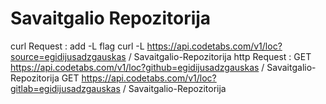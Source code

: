 # Savaitgalio Repozitorija
curl Request : add -L flag
curl -L https://api.codetabs.com/v1/loc?source=egidijusadzgauskas
/
Savaitgalio-Repozitorija
http Request :
GET https://api.codetabs.com/v1/loc?github=egidijusadzgauskas
/
Savaitgalio-Repozitorija
GET https://api.codetabs.com/v1/loc?gitlab=egidijusadzgauskas
/
Savaitgalio-Repozitorija
